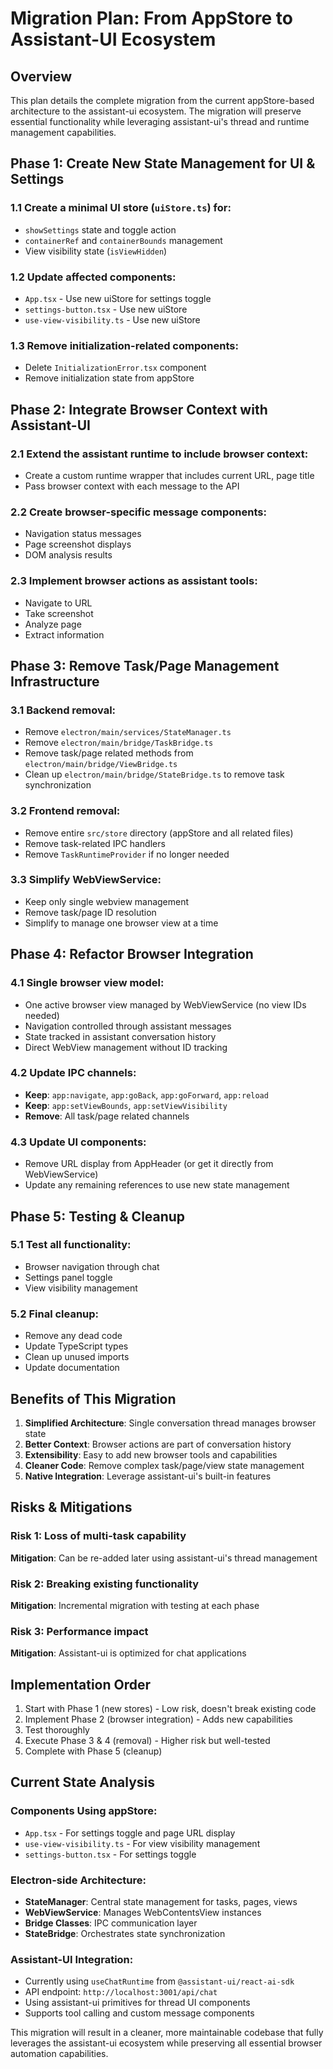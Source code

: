 # Migration Plan: From AppStore to Assistant-UI Ecosystem

## Overview
This plan details the complete migration from the current appStore-based architecture to the assistant-ui ecosystem. The migration will preserve essential functionality while leveraging assistant-ui's thread and runtime management capabilities.

## Phase 1: Create New State Management for UI & Settings

### 1.1 Create a minimal UI store (`uiStore.ts`) for:
- `showSettings` state and toggle action
- `containerRef` and `containerBounds` management
- View visibility state (`isViewHidden`)

### 1.2 Update affected components:
- `App.tsx` - Use new uiStore for settings toggle
- `settings-button.tsx` - Use new uiStore
- `use-view-visibility.ts` - Use new uiStore

### 1.3 Remove initialization-related components:
- Delete `InitializationError.tsx` component
- Remove initialization state from appStore

## Phase 2: Integrate Browser Context with Assistant-UI

### 2.1 Extend the assistant runtime to include browser context:
- Create a custom runtime wrapper that includes current URL, page title
- Pass browser context with each message to the API

### 2.2 Create browser-specific message components:
- Navigation status messages
- Page screenshot displays
- DOM analysis results

### 2.3 Implement browser actions as assistant tools:
- Navigate to URL
- Take screenshot
- Analyze page
- Extract information

## Phase 3: Remove Task/Page Management Infrastructure

### 3.1 Backend removal:
- Remove `electron/main/services/StateManager.ts`
- Remove `electron/main/bridge/TaskBridge.ts`
- Remove task/page related methods from `electron/main/bridge/ViewBridge.ts`
- Clean up `electron/main/bridge/StateBridge.ts` to remove task synchronization

### 3.2 Frontend removal:
- Remove entire `src/store` directory (appStore and all related files)
- Remove task-related IPC handlers
- Remove `TaskRuntimeProvider` if no longer needed

### 3.3 Simplify WebViewService:
- Keep only single webview management
- Remove task/page ID resolution
- Simplify to manage one browser view at a time

## Phase 4: Refactor Browser Integration

### 4.1 Single browser view model:
- One active browser view managed by WebViewService (no view IDs needed)
- Navigation controlled through assistant messages
- State tracked in assistant conversation history
- Direct WebView management without ID tracking

### 4.2 Update IPC channels:
- **Keep**: `app:navigate`, `app:goBack`, `app:goForward`, `app:reload`
- **Keep**: `app:setViewBounds`, `app:setViewVisibility`
- **Remove**: All task/page related channels

### 4.3 Update UI components:
- Remove URL display from AppHeader (or get it directly from WebViewService)
- Update any remaining references to use new state management

## Phase 5: Testing & Cleanup

### 5.1 Test all functionality:
- Browser navigation through chat
- Settings panel toggle
- View visibility management

### 5.2 Final cleanup:
- Remove any dead code
- Update TypeScript types
- Clean up unused imports
- Update documentation

## Benefits of This Migration

1. **Simplified Architecture**: Single conversation thread manages browser state
2. **Better Context**: Browser actions are part of conversation history
3. **Extensibility**: Easy to add new browser tools and capabilities
4. **Cleaner Code**: Remove complex task/page/view state management
5. **Native Integration**: Leverage assistant-ui's built-in features

## Risks & Mitigations

### Risk 1: Loss of multi-task capability
**Mitigation**: Can be re-added later using assistant-ui's thread management

### Risk 2: Breaking existing functionality
**Mitigation**: Incremental migration with testing at each phase

### Risk 3: Performance impact
**Mitigation**: Assistant-ui is optimized for chat applications

## Implementation Order

1. Start with Phase 1 (new stores) - Low risk, doesn't break existing code
2. Implement Phase 2 (browser integration) - Adds new capabilities
3. Test thoroughly
4. Execute Phase 3 & 4 (removal) - Higher risk but well-tested
5. Complete with Phase 5 (cleanup)

## Current State Analysis

### Components Using appStore:
- `App.tsx` - For settings toggle and page URL display
- `use-view-visibility.ts` - For view visibility management
- `settings-button.tsx` - For settings toggle

### Electron-side Architecture:
- **StateManager**: Central state management for tasks, pages, views
- **WebViewService**: Manages WebContentsView instances
- **Bridge Classes**: IPC communication layer
- **StateBridge**: Orchestrates state synchronization

### Assistant-UI Integration:
- Currently using `useChatRuntime` from `@assistant-ui/react-ai-sdk`
- API endpoint: `http://localhost:3001/api/chat`
- Using assistant-ui primitives for thread UI components
- Supports tool calling and custom message components

This migration will result in a cleaner, more maintainable codebase that fully leverages the assistant-ui ecosystem while preserving all essential browser automation capabilities.